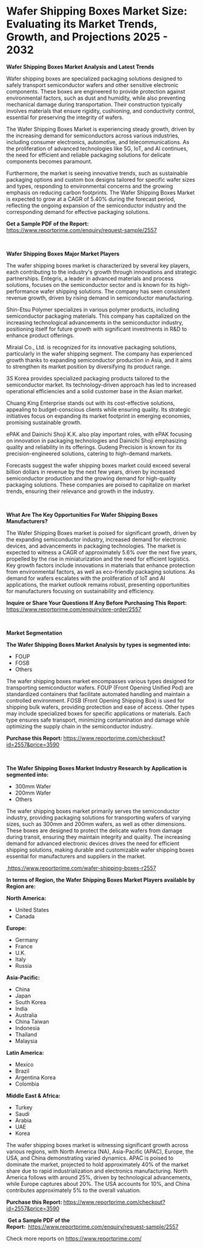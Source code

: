 <p><h1>Wafer Shipping Boxes Market Size: Evaluating its Market Trends, Growth, and Projections 2025 - 2032</h1></p><p><strong>Wafer Shipping Boxes Market Analysis and Latest Trends</strong></p>
<p><p>Wafer shipping boxes are specialized packaging solutions designed to safely transport semiconductor wafers and other sensitive electronic components. These boxes are engineered to provide protection against environmental factors, such as dust and humidity, while also preventing mechanical damage during transportation. Their construction typically involves materials that ensure rigidity, cushioning, and conductivity control, essential for preserving the integrity of wafers.</p><p>The Wafer Shipping Boxes Market is experiencing steady growth, driven by the increasing demand for semiconductors across various industries, including consumer electronics, automotive, and telecommunications. As the proliferation of advanced technologies like 5G, IoT, and AI continues, the need for efficient and reliable packaging solutions for delicate components becomes paramount. </p><p>Furthermore, the market is seeing innovative trends, such as sustainable packaging options and custom box designs tailored for specific wafer sizes and types, responding to environmental concerns and the growing emphasis on reducing carbon footprints. The Wafer Shipping Boxes Market is expected to grow at a CAGR of 5.40% during the forecast period, reflecting the ongoing expansion of the semiconductor industry and the corresponding demand for effective packaging solutions.</p></p>
<p><strong>Get a Sample PDF of the Report:&nbsp;</strong> <a href="https://www.reportprime.com/enquiry/request-sample/2557?utm_campaign=2247&utm_medium=2&utm_source=Github&utm_content=ia&utm_term=18032025&utm_id=wafer-shipping-boxes">https://www.reportprime.com/enquiry/request-sample/2557</a></p>
<p>&nbsp;</p>
<p><strong>Wafer Shipping Boxes Major Market Players</strong></p>
<p><p>The wafer shipping boxes market is characterized by several key players, each contributing to the industry's growth through innovations and strategic partnerships. Entegris, a leader in advanced materials and process solutions, focuses on the semiconductor sector and is known for its high-performance wafer shipping solutions. The company has seen consistent revenue growth, driven by rising demand in semiconductor manufacturing.</p><p>Shin-Etsu Polymer specializes in various polymer products, including semiconductor packaging materials. This company has capitalized on the increasing technological advancements in the semiconductor industry, positioning itself for future growth with significant investments in R&D to enhance product offerings.</p><p>Miraial Co., Ltd. is recognized for its innovative packaging solutions, particularly in the wafer shipping segment. The company has experienced growth thanks to expanding semiconductor production in Asia, and it aims to strengthen its market position by diversifying its product range.</p><p>3S Korea provides specialized packaging products tailored to the semiconductor market. Its technology-driven approach has led to increased operational efficiencies and a solid customer base in the Asian market.</p><p>Chuang King Enterprise stands out with its cost-effective solutions, appealing to budget-conscious clients while ensuring quality. Its strategic initiatives focus on expanding its market footprint in emerging economies, promising sustainable growth.</p><p>ePAK and Dainichi Shoji K.K. also play important roles, with ePAK focusing on innovation in packaging technologies and Dainichi Shoji emphasizing quality and reliability in its offerings. Gudeng Precision is known for its precision-engineered solutions, catering to high-demand markets.</p><p>Forecasts suggest the wafer shipping boxes market could exceed several billion dollars in revenue by the next few years, driven by increased semiconductor production and the growing demand for high-quality packaging solutions. These companies are poised to capitalize on market trends, ensuring their relevance and growth in the industry.</p></p>
<p>&nbsp;</p>
<p><strong>What Are The Key Opportunities For Wafer Shipping Boxes Manufacturers?</strong></p>
<p><p>The Wafer Shipping Boxes market is poised for significant growth, driven by the expanding semiconductor industry, increased demand for electronic devices, and advancements in packaging technologies. The market is expected to witness a CAGR of approximately 5.6% over the next five years, propelled by the rise in miniaturization and the need for efficient logistics. Key growth factors include innovations in materials that enhance protection from environmental factors, as well as eco-friendly packaging solutions. As demand for wafers escalates with the proliferation of IoT and AI applications, the market outlook remains robust, presenting opportunities for manufacturers focusing on sustainability and efficiency.</p></p>
<p><strong>Inquire or Share Your Questions If Any Before Purchasing This Report:</strong> <a href="https://www.reportprime.com/enquiry/pre-order/2557?utm_campaign=2247&utm_medium=2&utm_source=Github&utm_content=ia&utm_term=18032025&utm_id=wafer-shipping-boxes">https://www.reportprime.com/enquiry/pre-order/2557</a></p>
<p>&nbsp;</p>
<p><strong>Market Segmentation</strong></p>
<p><strong>The Wafer Shipping Boxes Market Analysis by types is segmented into:</strong></p>
<p><ul><li>FOUP</li><li>FOSB</li><li>Others</li></ul></p>
<p><p>The wafer shipping boxes market encompasses various types designed for transporting semiconductor wafers. FOUP (Front Opening Unified Pod) are standardized containers that facilitate automated handling and maintain a controlled environment. FOSB (Front Opening Shipping Box) is used for shipping bulk wafers, providing protection and ease of access. Other types may include specialized boxes for specific applications or materials. Each type ensures safe transport, minimizing contamination and damage while optimizing the supply chain in the semiconductor industry.</p></p>
<p><strong>Purchase this Report:&nbsp;</strong><a href="https://www.reportprime.com/checkout?id=2557&price=3590&utm_campaign=2247&utm_medium=2&utm_source=Github&utm_content=ia&utm_term=18032025&utm_id=wafer-shipping-boxes">https://www.reportprime.com/checkout?id=2557&price=3590</a></p>
<p>&nbsp;</p>
<p><strong>The Wafer Shipping Boxes Market Industry Research by Application is segmented into:</strong></p>
<p><ul><li>300mm Wafer</li><li>200mm Wafer</li><li>Others</li></ul></p>
<p><p>The wafer shipping boxes market primarily serves the semiconductor industry, providing packaging solutions for transporting wafers of varying sizes, such as 300mm and 200mm wafers, as well as other dimensions. These boxes are designed to protect the delicate wafers from damage during transit, ensuring they maintain integrity and quality. The increasing demand for advanced electronic devices drives the need for efficient shipping solutions, making durable and customizable wafer shipping boxes essential for manufacturers and suppliers in the market.</p></p>
<p><a href="https://www.reportprime.com/wafer-shipping-boxes-r2557?utm_campaign=2247&utm_medium=2&utm_source=Github&utm_content=ia&utm_term=18032025&utm_id=wafer-shipping-boxes">&nbsp;https://www.reportprime.com/wafer-shipping-boxes-r2557</a></p>
<p><strong>In terms of Region, the Wafer Shipping Boxes Market Players available by Region are:</strong></p>
<p>
    <p> <strong> North America: </strong>
        <ul>
            <li>United States</li>
            <li>Canada</li>
        </ul>
        </p> 
    <p> <strong> Europe: </strong>
        <ul>
            <li>Germany</li>
            <li>France</li>
            <li>U.K.</li>
            <li>Italy</li>
            <li>Russia</li>
        </ul>
        </p> 
    <p> <strong> Asia-Pacific: </strong>
        <ul>
            <li>China</li>
            <li>Japan</li>
            <li>South Korea</li>
            <li>India</li>
            <li>Australia</li>
            <li>China Taiwan</li>
            <li>Indonesia</li>
            <li>Thailand</li>
            <li>Malaysia</li>
        </ul>
        </p> 
    <p> <strong> Latin America: </strong>
        <ul>
            <li>Mexico</li>
            <li>Brazil</li>
            <li>Argentina Korea</li>
            <li>Colombia</li>
        </ul>
        </p> 
    <p> <strong> Middle East & Africa: </strong>
        <ul>
            <li>Turkey</li>
            <li>Saudi</li>
            <li>Arabia</li>
            <li>UAE</li>
            <li>Korea</li>
        </ul>
    </p>
    </p>
<p><p>The wafer shipping boxes market is witnessing significant growth across various regions, with North America (NA), Asia-Pacific (APAC), Europe, the USA, and China demonstrating varied dynamics. APAC is poised to dominate the market, projected to hold approximately 40% of the market share due to rapid industrialization and electronics manufacturing. North America follows with around 25%, driven by technological advancements, while Europe captures about 20%. The USA accounts for 10%, and China contributes approximately 5% to the overall valuation.</p></p>
<p><strong>Purchase this Report: </strong><a href="https://www.reportprime.com/checkout?id=2557&price=3590&utm_campaign=2247&utm_medium=2&utm_source=Github&utm_content=ia&utm_term=18032025&utm_id=wafer-shipping-boxes">https://www.reportprime.com/checkout?id=2557&price=3590</a></p>
<p>&nbsp;<strong>Get a Sample PDF of the Report:&nbsp;&nbsp;</strong><a href="https://www.reportprime.com/enquiry/request-sample/2557?utm_campaign=2247&utm_medium=2&utm_source=Github&utm_content=ia&utm_term=18032025&utm_id=wafer-shipping-boxes">https://www.reportprime.com/enquiry/request-sample/2557</a></p>
<p><strong></strong></p>
<p>Check more reports on <a href="https://www.reportprime.com/?utm_campaign=2247&utm_medium=2&utm_source=Github&utm_content=ia&utm_term=18032025&utm_id=wafer-shipping-boxes">https://www.reportprime.com/</a></p>